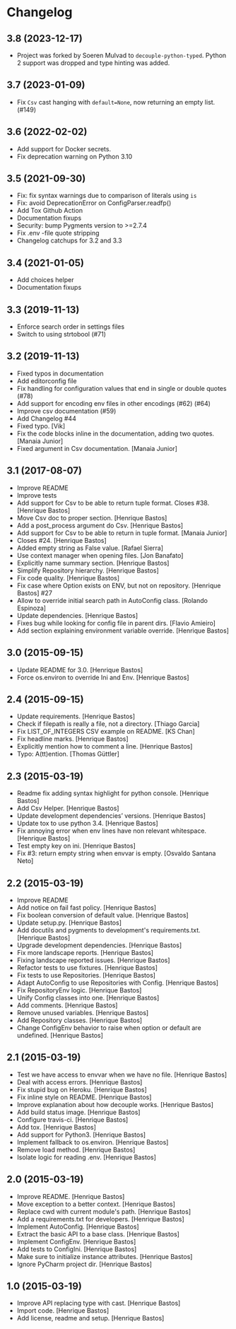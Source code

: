 Changelog
=========

3.8 (2023-12-17)
----------------

- Project was forked by Soeren Mulvad to `decouple-python-typed`. Python 2 support was dropped and type hinting was added.


3.7 (2023-01-09)
----------------

- Fix `Csv` cast hanging with `default=None`, now returning an empty list. (#149)

3.6 (2022-02-02)
----------------

- Add support for Docker secrets.
- Fix deprecation warning on Python 3.10

3.5 (2021-09-30)
----------------

- Fix: fix syntax warnings due to comparison of literals using `is`
- Fix: avoid DeprecationError on ConfigParser.readfp()
- Add Tox Github Action
- Documentation fixups
- Security: bump Pygments version to >=2.7.4
- Fix .env -file quote stripping
- Changelog catchups for 3.2 and 3.3


3.4 (2021-01-05)
----------------

- Add choices helper
- Documentation fixups


3.3 (2019-11-13)
----------------

- Enforce search order in settings files
- Switch to using strtobool (#71)


3.2 (2019-11-13)
----------------

- Fixed typos in documentation
- Add editorconfig file
- Fix handling for configuration values that end in single or double quotes (#78)
- Add support for encoding env files in other encodings (#62) (#64)
- Improve csv documentation (#59)
- Add Changelog #44
- Fixed typo. [Vik]
- Fix the code blocks inline in the documentation, adding two quotes. [Manaia Junior]
- Fixed argument in Csv documentation. [Manaia Junior]


3.1 (2017-08-07)
----------------
- Improve README
- Improve tests
- Add support for Csv to be able to return tuple format. Closes #38. [Henrique Bastos]
- Move Csv doc to proper section. [Henrique Bastos]
- Add a post_process argument do Csv. [Henrique Bastos]
- Add support for Csv to be able to return in tuple format. [Manaia Junior]
- Closes #24. [Henrique Bastos]
- Added empty string as False value. [Rafael Sierra]
- Use context manager when opening files. [Jon Banafato]
- Explicitly name summary section. [Henrique Bastos]
- Simplify Repository hierarchy. [Henrique Bastos]
- Fix code quality. [Henrique Bastos]
- Fix case where Option exists on ENV, but not on repository. [Henrique Bastos] #27
- Allow to override initial search path in AutoConfig class. [Rolando Espinoza]
- Update dependencies. [Henrique Bastos]
- Fixes bug while looking for config file in parent dirs. [Flavio Amieiro]
- Add section explaining environment variable override. [Henrique Bastos]


3.0 (2015-09-15)
----------------
- Update README for 3.0. [Henrique Bastos]
- Force os.environ to override Ini and Env. [Henrique Bastos]


2.4 (2015-09-15)
----------------
- Update requirements. [Henrique Bastos]
- Check if filepath is really a file, not a directory. [Thiago Garcia]
- Fix LIST_OF_INTEGERS CSV example on README. [KS Chan]
- Fix headline marks. [Henrique Bastos]
- Explicitly mention how to comment a line. [Henrique Bastos]
- Typo: A(tt)ention. [Thomas Güttler]


2.3 (2015-03-19)
----------------
- Readme fix adding syntax highlight for python console. [Henrique Bastos]
- Add Csv Helper. [Henrique Bastos]
- Update development dependencies’ versions. [Henrique Bastos]
- Update tox to use python 3.4. [Henrique Bastos]
- Fix annoying error when env lines have non relevant whitespace. [Henrique Bastos]
- Test empty key on ini. [Henrique Bastos]
- Fix #3: return empty string when envvar is empty. [Osvaldo Santana Neto]


2.2 (2015-03-19)
----------------
- Improve README
- Add notice on fail fast policy. [Henrique Bastos]
- Fix boolean conversion of default value. [Henrique Bastos]
- Update setup.py. [Henrique Bastos]
- Add docutils and pygments to development's requirements.txt. [Henrique Bastos]
- Upgrade development dependencies. [Henrique Bastos]
- Fix more landscape reports. [Henrique Bastos]
- Fixing landscape reported issues. [Henrique Bastos]
- Refactor tests to use fixtures. [Henrique Bastos]
- Fix tests to use Repositories. [Henrique Bastos]
- Adapt AutoConfig to use Repositories with Config. [Henrique Bastos]
- Fix RepositoryEnv logic. [Henrique Bastos]
- Unify Config classes into one. [Henrique Bastos]
- Add comments. [Henrique Bastos]
- Remove unused variables. [Henrique Bastos]
- Add Repository classes. [Henrique Bastos]
- Change ConfigEnv behavior to raise when option or default are undefined. [Henrique Bastos]


2.1 (2015-03-19)
----------------
- Test we have access to envvar when we have no file. [Henrique Bastos]
- Deal with access errors. [Henrique Bastos]
- Fix stupid bug on Heroku. [Henrique Bastos]
- Fix inline style on README. [Henrique Bastos]
- Improve explanation about how decouple works. [Henrique Bastos]
- Add build status image. [Henrique Bastos]
- Configure travis-ci. [Henrique Bastos]
- Add tox. [Henrique Bastos]
- Add support for Python3. [Henrique Bastos]
- Implement fallback to os.environ. [Henrique Bastos]
- Remove load method. [Henrique Bastos]
- Isolate logic for reading .env. [Henrique Bastos]


2.0 (2015-03-19)
----------------
- Improve README. [Henrique Bastos]
- Move exception to a better context. [Henrique Bastos]
- Replace cwd with current module's path. [Henrique Bastos]
- Add a requirements.txt for developers. [Henrique Bastos]
- Implement AutoConfig. [Henrique Bastos]
- Extract the basic API to a base class. [Henrique Bastos]
- Implement ConfigEnv. [Henrique Bastos]
- Add tests to ConfigIni. [Henrique Bastos]
- Make sure to initialize instance attributes. [Henrique Bastos]
- Ignore PyCharm project dir. [Henrique Bastos]


1.0 (2015-03-19)
----------------
- Improve API replacing type with cast. [Henrique Bastos]
- Import code. [Henrique Bastos]
- Add license, readme and setup. [Henrique Bastos]
